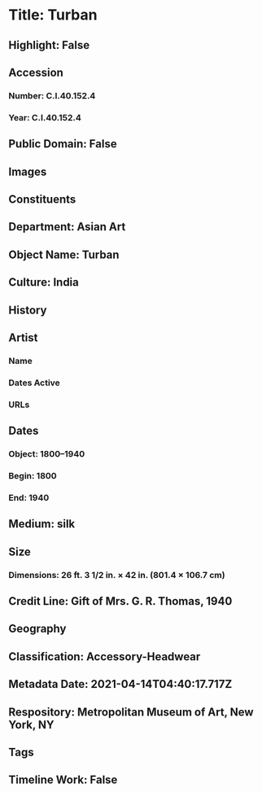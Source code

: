 # Title: Turban
## Highlight: False
## Accession
### Number: C.I.40.152.4
### Year: C.I.40.152.4
## Public Domain: False
## Images
## Constituents
## Department: Asian Art
## Object Name: Turban
## Culture: India
## History
## Artist
### Name
### Dates Active
### URLs
## Dates
### Object: 1800–1940
### Begin: 1800
### End: 1940
## Medium: silk
## Size
### Dimensions: 26 ft. 3 1/2 in. × 42 in. (801.4 × 106.7 cm)
## Credit Line: Gift of Mrs. G. R. Thomas, 1940
## Geography
## Classification: Accessory-Headwear
## Metadata Date: 2021-04-14T04:40:17.717Z
## Respository: Metropolitan Museum of Art, New York, NY
## Tags
## Timeline Work: False